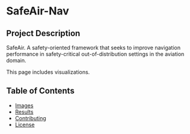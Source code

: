 # SafeAir-Nav

## Project Description
SafeAir. A safety-oriented framework that seeks to improve navigation performance in safety-critical out-of-distribution settings in the aviation domain.

This page includes visualizations.

## Table of Contents
- [Images](#images)
- [Results](#results)
- [Contributing](#contributing)
- [License](#license)

